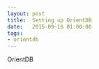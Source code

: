 ```yaml
---
layout: post
title:  Setting up OrientDB
date:   2015-09-16 01:00:00
tags:
- orientdb
---
```


OrientDB

